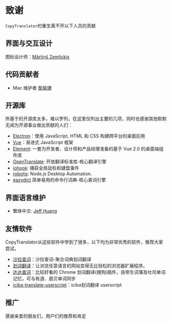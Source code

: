 # 致谢

`CopyTranslator`的重生离不开以下人员的贡献

## 界面与交互设计

图标设计师：[Mārtiņš Zemlickis](http://mzemlickis.lv/)

## 代码贡献者
- Mac 维护者 [黎紫珊](https://github.com/Sandural)

## 开源库
所基于的开源库太多，难以罗列，在这里仅列出主要的几项，同时也感谢其他默默无闻为开源事业做出贡献的人们：
- [Electron](https://electronjs.org)：使用 JavaScript, HTML 和 CSS 构建跨平台的桌面应用
- [Vue](http://vuejs.org)：渐进式 JavaScript 框架
- [Element](http://element-cn.eleme.io/#/zh-CN): 一套为开发者、设计师和产品经理准备的基于 Vue 2.0 的桌面端组件库
- [OpenTranslate](https://github.com/OpenTranslate/OpenTranslate): 开放翻译标准库-核心翻译引擎
- [iohook](https://github.com/wilix-team/iohook): 捕获全局鼠标和键盘事件
- [robotjs](https://github.com/octalmage/robotjs): Node.js Desktop Automation.
- [eazydict](https://github.com/keenwon/eazydict) 简单易用的命令行词典-核心查词引擎

## 界面语言维护

- 繁体中文: [Jeff Huang](https://github.com/s8321414)

## 友情软件
CopyTranslator从这些软件中学到了很多，以下均为非常优秀的软件，推荐大家尝试。
- [沙拉查词](https://github.com/crimx/ext-saladict)：沙拉查词-聚合词典划词翻译
- [划词翻译](https://github.com/Selection-Translator/crx-selection-translate)：让浏览任意语言的网站变得无比轻松的浏览器扩展程序。
- [达达查词](https://github.com/waynecz/dadda-translate-crx)：比较好看的 Chrome 划词翻译(搜狗)插件，自带生词簿及吐司单词记忆，可与有道、扇贝单词同步 
- [iciba-translate-userscript](https://github.com/Firefox-Pro-Coding/iciba-translate-userscript)：iciba划词翻译 userscript

## 推广

感谢亲爱的朋友们，用户们的推荐和肯定
